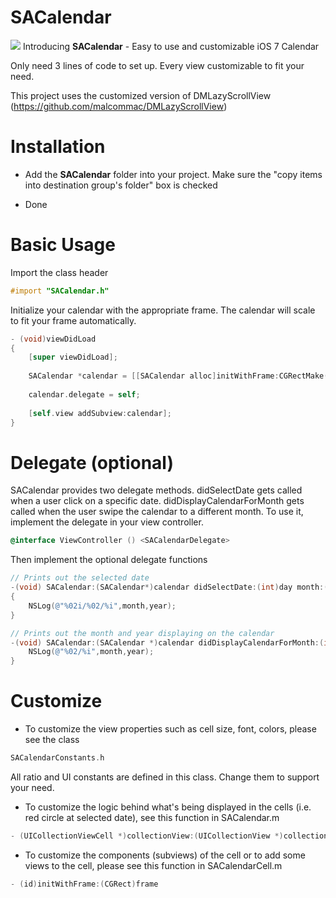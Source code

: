 SACalendar
==========
![](//demo.png)
Introducing **SACalendar** - Easy to use and customizable iOS 7 Calendar

Only need 3 lines of code to set up. Every view customizable to fit your need.

This project uses the customized version of DMLazyScrollView (https://github.com/malcommac/DMLazyScrollView)

Installation
==========

- Add the **SACalendar** folder into your project. 
Make sure the "copy items into destination group's folder" box is checked

- Done

Basic Usage
==========
Import the class header
```objective-c
#import "SACalendar.h"
```

Initialize your calendar with the appropriate frame. The calendar will scale to fit your frame automatically.
```objective-c
- (void)viewDidLoad
{
    [super viewDidLoad];
	
    SACalendar *calendar = [[SACalendar alloc]initWithFrame:CGRectMake(0, 20, 320, 400)];
    
    calendar.delegate = self;
    
    [self.view addSubview:calendar];
}
```

Delegate (optional)
==========
SACalendar provides two delegate methods. didSelectDate gets called when a user click on a specific date. didDisplayCalendarForMonth gets called when the user swipe the calendar to a different month. To use it, implement the delegate in your view controller.
```objective-c
@interface ViewController () <SACalendarDelegate>
```
Then implement the optional delegate functions
```objective-c
// Prints out the selected date
-(void) SACalendar:(SACalendar*)calendar didSelectDate:(int)day month:(int)month year:(int)year
{
    NSLog(@"%02i/%02/%i",month,year);
}

// Prints out the month and year displaying on the calendar
-(void) SACalendar:(SACalendar *)calendar didDisplayCalendarForMonth:(int)month year:(int)year{
    NSLog(@"%02/%i",month,year);
}
```

Customize
==========
- To customize the view properties such as cell size, font, colors, please see the class

```objective-c
SACalendarConstants.h
```
All ratio and UI constants are defined in this class. Change them to support your need.

- To customize the logic behind what's being displayed in the cells (i.e. red circle at selected date), see this function in SACalendar.m

```objective-c
- (UICollectionViewCell *)collectionView:(UICollectionView *)collectionView cellForItemAtIndexPath:(NSIndexPath *)indexPath
```

- To customize the components (subviews) of the cell or to add some views to the cell, please see this function in SACalendarCell.m

```objective-c
- (id)initWithFrame:(CGRect)frame
```












